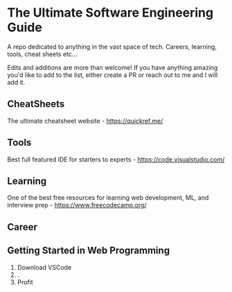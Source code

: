 # The Ultimate Software Engineering Guide
A repo dedicated to anything in the vast space of tech. Careers, learning, tools, cheat sheets etc...

Edits and additions are more than welcome! If you have anything amazing you'd like to add to the list, either create a PR or reach out to me and I will add it.

## CheatSheets
The ultimate cheatsheet website - https://quickref.me/

## Tools
Best full featured IDE for starters to experts - https://code.visualstudio.com/

## Learning
One of the best free resources for learning web development, ML, and interview prep - https://www.freecodecamp.org/

## Career

## Getting Started in Web Programming
1. Download VSCode
2. .
3. Profit


